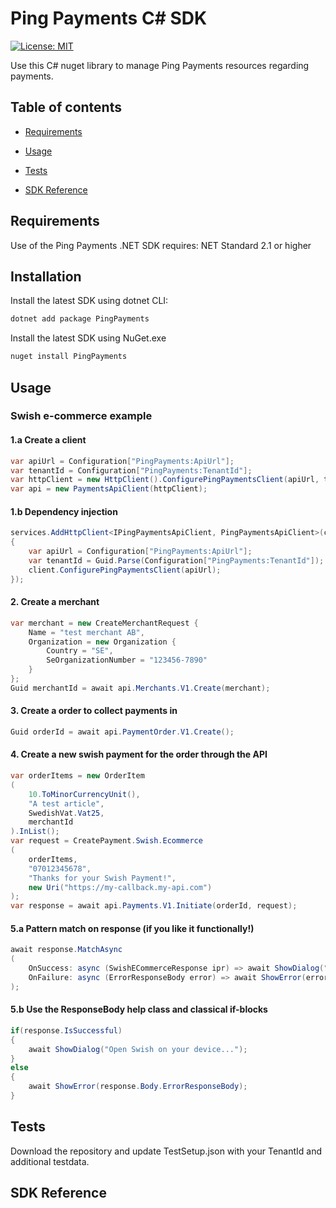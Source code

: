 
# Ping Payments C# SDK

[![License: MIT](https://img.shields.io/badge/License-MIT-yellow.svg)](https://opensource.org/licenses/MIT)

Use this C# nuget library to manage Ping Payments resources regarding payments.

## Table of contents

* [Requirements](#requirements)

* [Usage](#usage)

* [Tests](#tests)

* [SDK Reference](#sdk-reference)


## Requirements

Use of the Ping Payments .NET SDK requires:
NET Standard 2.1 or higher

## Installation

Install the latest SDK using dotnet CLI:

```sh
dotnet add package PingPayments
```

Install the latest SDK using NuGet.exe

```sh
nuget install PingPayments
```

## Usage



### Swish e-commerce example

#### 1.a Create a client
```c#
var apiUrl = Configuration["PingPayments:ApiUrl"];
var tenantId = Configuration["PingPayments:TenantId"];
var httpClient = new HttpClient().ConfigurePingPaymentsClient(apiUrl, tenantId);
var api = new PaymentsApiClient(httpClient);
```

#### 1.b Dependency injection
```c#
services.AddHttpClient<IPingPaymentsApiClient, PingPaymentsApiClient>(client =>
{
    var apiUrl = Configuration["PingPayments:ApiUrl"];
    var tenantId = Guid.Parse(Configuration["PingPayments:TenantId"]);
    client.ConfigurePingPaymentsClient(apiUrl);
});
```

#### 2. Create a merchant 
```c#
var merchant = new CreateMerchantRequest {
    Name = "test merchant AB",
    Organization = new Organization {
        Country = "SE",
        SeOrganizationNumber = "123456-7890"
    }
};
Guid merchantId = await api.Merchants.V1.Create(merchant);
```

#### 3. Create a order to collect payments in
```c#
Guid orderId = await api.PaymentOrder.V1.Create();
```

#### 4. Create a new swish payment for the order through the API
```c#
var orderItems = new OrderItem
(
    10.ToMinorCurrencyUnit(), 
    "A test article", 
    SwedishVat.Vat25, 
    merchantId
).InList();
var request = CreatePayment.Swish.Ecommerce
(
    orderItems,
    "07012345678",
    "Thanks for your Swish Payment!",
    new Uri("https://my-callback.my-api.com")
);
var response = await api.Payments.V1.Initiate(orderId, request);
```

#### 5.a Pattern match on response (if you like it functionally!)
```c#
await response.MatchAsync
(
    OnSuccess: async (SwishECommerceResponse ipr) => await ShowDialog("Open Swish on your device..."),
    OnFailure: async (ErrorResponseBody error) => await ShowError(error)
);
```

#### 5.b Use the ResponseBody help class and classical if-blocks
```c#
if(response.IsSuccessful)
{
    await ShowDialog("Open Swish on your device...");
} 
else
{
    await ShowError(response.Body.ErrorResponseBody);
}
```


## Tests

Download the repository and update TestSetup.json with your TenantId and additional testdata.


## SDK Reference

[//]: #  "Link anchor definitions"

[Payments API]: doc/payments_api.md

[Merchant]: doc/api_resources/payments_api/merchant.md

[Payment Orders]: doc/api_resources/payments_api/payment_order.md

[Payment]: doc/api_resources/payments_api/payment.md

